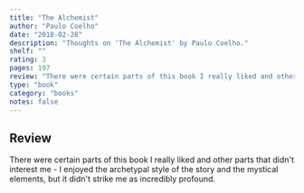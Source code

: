 ```yaml
---
title: "The Alchemist"
author: "Paulo Coelho"
date: "2018-02-28"
description: "Thoughts on 'The Alchemist' by Paulo Coelho."
shelf: ""
rating: 3
pages: 197
review: "There were certain parts of this book I really liked and other parts that didn't interest me - I enjoyed the archetypal style of the story and the mystical elements, but it didn't strike me as incredibly profound."
type: "book"
category: "books"
notes: false
---
```


## Review

There were certain parts of this book I really liked and other parts that didn't interest me - I enjoyed the archetypal style of the story and the mystical elements, but it didn't strike me as incredibly profound.
